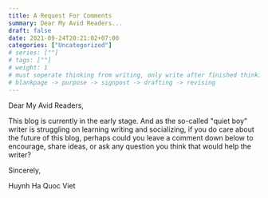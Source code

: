 ```yaml
---
title: A Request For Comments
summary: Dear My Avid Readers...
draft: false
date: 2021-09-24T20:21:02+07:00
categories: ["Uncategorized"]
# series: [""]
# tags: [""]
# weight: 1
# must seperate thinking from writing, only write after finished thinking
# blankpage -> purpose -> signpost -> drafting -> revising
---
```


Dear My Avid Readers,

This blog is currently in the early stage. And as the so-called "quiet boy" writer is struggling on learning writing and socializing, if you do care about the future of this blog, perhaps could you leave a comment down below to encourage, share ideas, or ask any question you think that would help the writer?

Sincerely,

Huynh Ha Quoc Viet
